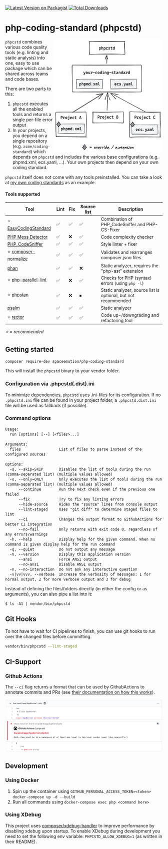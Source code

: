 [![Latest Version on Packagist](https://img.shields.io/packagist/v/spaceemotion/php-coding-standard.svg?style=flat-square)](https://packagist.org/packages/spaceemotion/php-coding-standard) 
[![Total Downloads](https://img.shields.io/packagist/dt/spaceemotion/php-coding-standard.svg?style=flat-square)](https://packagist.org/packages/spaceemotion/php-coding-standard)

# php-coding-standard (phpcstd)

<img src="./img/project-workflow.png" alt="diagram of the project workflow" width="350" align="right">

`phpcstd` combines various code quality tools (e.g. linting and static analysis)
into one, easy to use package which can be shared across teams and code bases.

There are two parts to this:
1. `phpcstd` executes all the enabled tools and returns a single per-file error output
2. In your projects, you depend on a single repository (e.g. `acme/coding-standard`) 
   which depends on `phpcstd` and includes the various base configurations 
   (e.g. phpmd.xml, ecs.yaml, ...). Your own projects then depend on your own coding standard.

`phpcstd` itself does not come with any tools preinstalled. 
You can take a look at [my own coding standards](https://github.com/spaceemotion/my-php-coding-standard) as an example.

#### Tools supported
Tool | Lint | Fix | Source list | Description
-----|------|-----|-------------|-----------
⭐ [EasyCodingStandard](https://github.com/symplify/easy-coding-standard) | ✅ | ✅ | ✅ | Combination of PHP_CodeSniffer and PHP-CS-Fixer
[PHP Mess Detector](https://github.com/phpmd/phpmd) | ✅ | ❌ | ✅ | Code complexity checker
[PHP_CodeSniffer](https://github.com/squizlabs/PHP_CodeSniffer) | ✅ | ✅ | ✅ | Style linter + fixer
⭐ [composer-normalize](https://github.com/ergebnis/composer-normalize) | ✅ | ✅ | ✅ | Validates and rearranges composer.json files
[phan](https://github.com/phan/phan) | ✅ | ✅ | ❌ | Static analyzer, requires the "php-ast" extension
⭐ [php-parallel-lint](https://github.com/php-parallel-lint/php-parallel-lint) | ✅ | ❌ | ✅ | Checks for PHP (syntax) errors (using `php -l`)
⭐ [phpstan](https://github.com/phpstan/phpstan) | ✅ | ❌ | ⏹ | Static analyzer, source list is optional, but not recommended
[psalm](https://github.com/vimeo/psalm) | ✅ | ✅ | ✅ | Static analyzer
⭐ [rector](https://github.com/rectorphp/rector) | ✅ | ✅ | ✅ | Code up-/downgrading and refactoring tool

_⭐ = recommended_

## Getting started
```
composer require-dev spaceemotion/php-coding-standard
```

This will install the `phpcstd` binary to your vendor folder.

### Configuration via .phpcstd(.dist).ini
To minimize dependencies, `phpcstd` uses .ini-files for its configuration.
If no `.phpcstd.ini` file can be found in your project folder,
a `.phpcstd.dist.ini` file will be used as fallback (if possible).

### Command options
```
Usage:
  run [options] [--] [<files>...]

Arguments:
  files                 List of files to parse instead of the configured sources

Options:
  -s, --skip=SKIP       Disables the list of tools during the run (comma-separated list) (multiple values allowed)
  -o, --only=ONLY       Only executes the list of tools during the run (comma-separated list) (multiple values allowed)
      --continue        Run the next check even if the previous one failed
      --fix             Try to fix any linting errors
      --hide-source     Hides the "source" lines from console output
      --lint-staged     Uses "git diff" to determine staged files to lint
      --ci              Changes the output format to GithubActions for better CI integration
      --no-fail         Only returns with exit code 0, regardless of any errors/warnings
  -h, --help            Display help for the given command. When no command is given display help for the run command
  -q, --quiet           Do not output any message
  -V, --version         Display this application version
      --ansi            Force ANSI output
      --no-ansi         Disable ANSI output
  -n, --no-interaction  Do not ask any interactive question
  -v|vv|vvv, --verbose  Increase the verbosity of messages: 1 for normal output, 2 for more verbose output and 3 for debug
```

Instead of defining the files/folders directly (in either the config or as arguments), you can also pipe a list into it:
```
$ ls -A1 | vendor/bin/phpcstd
```

## Git Hooks
To not have to wait for CI pipelines to finish, you can use git hooks to run over the changed files before committing.

```sh
vendor/bin/phpcstd --lint-staged
```

## CI-Support
### Github Actions
The `--ci` flag returns a format that can be used by GithubActions to annotate commits and PRs
(see [their documentation on how this works](https://github.com/actions/toolkit/blob/master/docs/commands.md#problem-matchers)).

![example file change with an error](./img/github-annotation.png)

## Development
### Using Docker
1. Spin up the container using `GITHUB_PERSONAL_ACCESS_TOKEN=<token> docker-compose up -d --build`
2. Run all commands using `docker-compose exec php <command here>`

### Using XDebug
This project uses [composer/xdebug-handler](https://github.com/composer/xdebug-handler) to improve performance
by disabling xdebug upon startup. To enable XDebug during development you need to set the following env variable:
`PHPCSTD_ALLOW_XDEBUG=1` (as written in their README).
